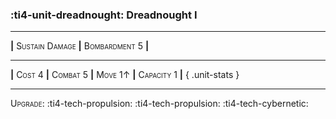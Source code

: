 ### :ti4-unit-dreadnought: **Dreadnought I**

---

__|__ <span style="font-variant:small-caps;">Sustain Damage</span> __|__ <span style="font-variant:small-caps;">Bombardment 5</span> __|__

---

__|__ <span style="font-variant:small-caps;">Cost 4</span> __|__ <span style="font-variant:small-caps;">Combat 5</span> __|__ <span style="font-variant:small-caps;">Move 1↑</span> __|__ <span style="font-variant:small-caps;">Capacity 1</span> __|__
{ .unit-stats }

---

<span style="font-variant:small-caps;">Upgrade</span>: :ti4-tech-propulsion: :ti4-tech-propulsion: :ti4-tech-cybernetic:
